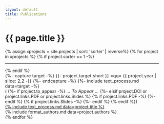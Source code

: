 ```yaml
---
layout: default
title: Publications
---
```

<main id="main" class="site-main">    
    <h1 class="title-small-caps"> <i class="fa fa-fw fa-copy"></i>{{ page.title }}</h1>
    {% assign xprojects = site.projects  | sort: 'sorter' | reverse%}
    {% for project in xprojects %}
    {% if project.sorter == 1 -%}
     <hr>
    {% endif %}
        <div class='pure-g paper-table'>
            <div class='pure-u-1-3 pure-u-sm-1-4 pure-u-md-5-24 pure-u-lg-1-6 paper-left'>
                <span style='letter-spacing: 0.025em;' class='target'>
                {%- capture target -%}
                    {{- project.target.short }} =qq= {{ project.year | slice: 2,2 -}}
                {%- endcapture -%}
                {%- include text_process.md data=target -%}
                </span><br>
                <div class='icons'>(
                {%- if project.to_appear -%}
                <em style='letter-spacing: 0.25px;'>... To Appear ...</em>
                {%- elsif project.DOI or project.links.PDF or project.links.Slides %}
                    <a href='{{ project.url }}#bibtex-citation'><i class='fas fa-fw fa-sm fa-quote-left'></i></a>
                    {% if project.links.PDF -%}
                    <a href='{% include text_process.md data=project.links.PDF %}'><i class='far fa-sm fa-file-pdf'></i></a>
                    {%- endif %}
                    {% if project.links.Slides -%}
                    <a href='{% include text_process.md data=project.links.Slides %}'><i class='fas fa-sm fa-fw fa-desktop'></i></a>
                    {%- endif %}
                {% endif %})</div>
            </div>
            <div class='pure-u-2-3 pure-u-sm-3-4 pure-u-md-19-24 pure-u-lg-5-6 paper-right'>
                <div>
                <a class='title highlighted' href='{{ project.url }}'>{% include text_process.md data=project.title %}</a><br>
                <div class='authors'>{% include format_authors.md data=project.authors %}</div>
                </div>
            </div>
        </div>
    {% endfor %}
</main><!-- .site-main -->
